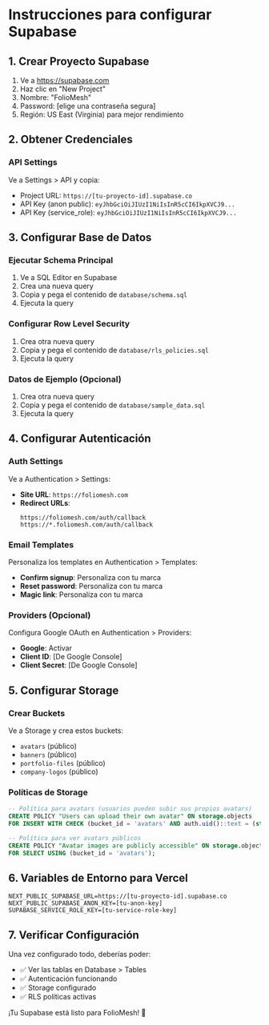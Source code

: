 # Instrucciones para configurar Supabase

## 1. Crear Proyecto Supabase

1. Ve a https://supabase.com
2. Haz clic en "New Project"
3. Nombre: "FolioMesh"
4. Password: [elige una contraseña segura]
5. Región: US East (Virginia) para mejor rendimiento

## 2. Obtener Credenciales

### API Settings
Ve a Settings > API y copia:
- Project URL: `https://[tu-proyecto-id].supabase.co`
- API Key (anon public): `eyJhbGciOiJIUzI1NiIsInR5cCI6IkpXVCJ9...`
- API Key (service_role): `eyJhbGciOiJIUzI1NiIsInR5cCI6IkpXVCJ9...`

## 3. Configurar Base de Datos

### Ejecutar Schema Principal
1. Ve a SQL Editor en Supabase
2. Crea una nueva query
3. Copia y pega el contenido de `database/schema.sql`
4. Ejecuta la query

### Configurar Row Level Security
1. Crea otra nueva query
2. Copia y pega el contenido de `database/rls_policies.sql`
3. Ejecuta la query

### Datos de Ejemplo (Opcional)
1. Crea otra nueva query
2. Copia y pega el contenido de `database/sample_data.sql`
3. Ejecuta la query

## 4. Configurar Autenticación

### Auth Settings
Ve a Authentication > Settings:

- **Site URL**: `https://foliomesh.com`
- **Redirect URLs**: 
  ```
  https://foliomesh.com/auth/callback
  https://*.foliomesh.com/auth/callback
  ```

### Email Templates
Personaliza los templates en Authentication > Templates:
- **Confirm signup**: Personaliza con tu marca
- **Reset password**: Personaliza con tu marca
- **Magic link**: Personaliza con tu marca

### Providers (Opcional)
Configura Google OAuth en Authentication > Providers:
- **Google**: Activar
- **Client ID**: [De Google Console]
- **Client Secret**: [De Google Console]

## 5. Configurar Storage

### Crear Buckets
Ve a Storage y crea estos buckets:
- `avatars` (público)
- `banners` (público)
- `portfolio-files` (público)
- `company-logos` (público)

### Políticas de Storage
```sql
-- Política para avatars (usuarios pueden subir sus propios avatars)
CREATE POLICY "Users can upload their own avatar" ON storage.objects
FOR INSERT WITH CHECK (bucket_id = 'avatars' AND auth.uid()::text = (storage.foldername(name))[1]);

-- Política para ver avatars públicos
CREATE POLICY "Avatar images are publicly accessible" ON storage.objects
FOR SELECT USING (bucket_id = 'avatars');
```

## 6. Variables de Entorno para Vercel

```env
NEXT_PUBLIC_SUPABASE_URL=https://[tu-proyecto-id].supabase.co
NEXT_PUBLIC_SUPABASE_ANON_KEY=[tu-anon-key]
SUPABASE_SERVICE_ROLE_KEY=[tu-service-role-key]
```

## 7. Verificar Configuración

Una vez configurado todo, deberías poder:
- ✅ Ver las tablas en Database > Tables
- ✅ Autenticación funcionando
- ✅ Storage configurado
- ✅ RLS políticas activas

¡Tu Supabase está listo para FolioMesh! 🎉